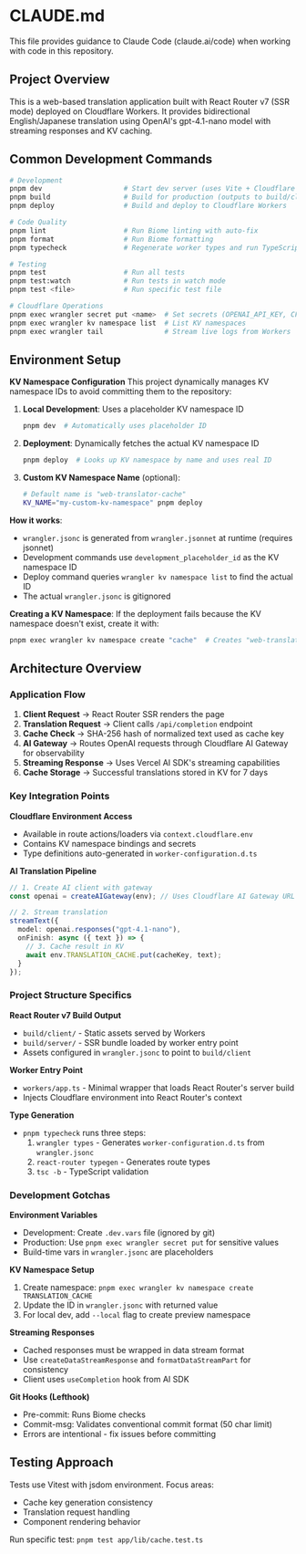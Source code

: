 # CLAUDE.md

This file provides guidance to Claude Code (claude.ai/code) when working with code in this repository.

## Project Overview

This is a web-based translation application built with React Router v7 (SSR mode) deployed on Cloudflare Workers. It provides bidirectional English/Japanese translation using OpenAI's gpt-4.1-nano model with streaming responses and KV caching.

## Common Development Commands

```bash
# Development
pnpm dev                    # Start dev server (uses Vite + Cloudflare Workers)
pnpm build                  # Build for production (outputs to build/client and build/server)
pnpm deploy                 # Build and deploy to Cloudflare Workers

# Code Quality
pnpm lint                   # Run Biome linting with auto-fix
pnpm format                 # Run Biome formatting
pnpm typecheck              # Regenerate worker types and run TypeScript check

# Testing
pnpm test                   # Run all tests
pnpm test:watch             # Run tests in watch mode
pnpm test <file>            # Run specific test file

# Cloudflare Operations
pnpm exec wrangler secret put <name>  # Set secrets (OPENAI_API_KEY, CF_ACCOUNT_ID, AI_GATEWAY_ID)
pnpm exec wrangler kv namespace list  # List KV namespaces
pnpm exec wrangler tail               # Stream live logs from Workers
```

## Environment Setup

**KV Namespace Configuration**
This project dynamically manages KV namespace IDs to avoid committing them to the repository:

1. **Local Development**: Uses a placeholder KV namespace ID
   ```bash
   pnpm dev  # Automatically uses placeholder ID
   ```

2. **Deployment**: Dynamically fetches the actual KV namespace ID
   ```bash
   pnpm deploy  # Looks up KV namespace by name and uses real ID
   ```

3. **Custom KV Namespace Name** (optional):
   ```bash
   # Default name is "web-translator-cache"
   KV_NAME="my-custom-kv-namespace" pnpm deploy
   ```

**How it works**:
- `wrangler.jsonc` is generated from `wrangler.jsonnet` at runtime (requires jsonnet)
- Development commands use `development_placeholder_id` as the KV namespace ID
- Deploy command queries `wrangler kv namespace list` to find the actual ID
- The actual `wrangler.jsonc` is gitignored

**Creating a KV Namespace**:
If the deployment fails because the KV namespace doesn't exist, create it with:
```bash
pnpm exec wrangler kv namespace create "cache"  # Creates "web-translator-cache"
```

## Architecture Overview

### Application Flow
1. **Client Request** → React Router SSR renders the page
2. **Translation Request** → Client calls `/api/completion` endpoint
3. **Cache Check** → SHA-256 hash of normalized text used as cache key
4. **AI Gateway** → Routes OpenAI requests through Cloudflare AI Gateway for observability
5. **Streaming Response** → Uses Vercel AI SDK's streaming capabilities
6. **Cache Storage** → Successful translations stored in KV for 7 days

### Key Integration Points

**Cloudflare Environment Access**
- Available in route actions/loaders via `context.cloudflare.env`
- Contains KV namespace bindings and secrets
- Type definitions auto-generated in `worker-configuration.d.ts`

**AI Translation Pipeline**
```typescript
// 1. Create AI client with gateway
const openai = createAIGateway(env); // Uses Cloudflare AI Gateway URL

// 2. Stream translation
streamText({
  model: openai.responses("gpt-4.1-nano"),
  onFinish: async ({ text }) => {
    // 3. Cache result in KV
    await env.TRANSLATION_CACHE.put(cacheKey, text);
  }
});
```

### Project Structure Specifics

**React Router v7 Build Output**
- `build/client/` - Static assets served by Workers
- `build/server/` - SSR bundle loaded by worker entry point
- Assets configured in `wrangler.jsonc` to point to `build/client`

**Worker Entry Point**
- `workers/app.ts` - Minimal wrapper that loads React Router's server build
- Injects Cloudflare environment into React Router's context

**Type Generation**
- `pnpm typecheck` runs three steps:
  1. `wrangler types` - Generates `worker-configuration.d.ts` from `wrangler.jsonc`
  2. `react-router typegen` - Generates route types
  3. `tsc -b` - TypeScript validation

### Development Gotchas

**Environment Variables**
- Development: Create `.dev.vars` file (ignored by git)
- Production: Use `pnpm exec wrangler secret put` for sensitive values
- Build-time vars in `wrangler.jsonc` are placeholders

**KV Namespace Setup**
1. Create namespace: `pnpm exec wrangler kv namespace create TRANSLATION_CACHE`
2. Update the ID in `wrangler.jsonc` with returned value
3. For local dev, add `--local` flag to create preview namespace

**Streaming Responses**
- Cached responses must be wrapped in data stream format
- Use `createDataStreamResponse` and `formatDataStreamPart` for consistency
- Client uses `useCompletion` hook from AI SDK

**Git Hooks (Lefthook)**
- Pre-commit: Runs Biome checks
- Commit-msg: Validates conventional commit format (50 char limit)
- Errors are intentional - fix issues before committing

## Testing Approach

Tests use Vitest with jsdom environment. Focus areas:
- Cache key generation consistency
- Translation request handling
- Component rendering behavior

Run specific test: `pnpm test app/lib/cache.test.ts`